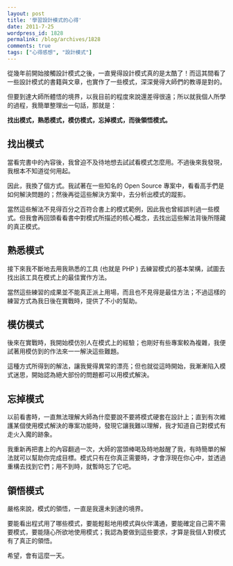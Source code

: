 ```yaml
---
layout: post
title: '學習設計模式的心得'
date: 2011-7-25
wordpress_id: 1828
permalink: /blog/archives/1828
comments: true
tags: ["心得感想", "設計模式"]
---
```


從幾年前開始接觸設計模式之後，一直覺得設計模式真的是太酷了！而這其間看了一些設計模式的書籍與文章，也實作了一些模式，深深覺得大師們的教導是對的。

但要到達大師所體悟的境界，以我目前的程度來說還差得很遠；所以就我個人所學的過程，我簡單整理出一句話，那就是：

<strong>找出模式，熟悉模式，模仿模式，忘掉模式，而後領悟模式。</strong>

<!--more-->

## 找出模式

當看完書中的內容後，我曾迫不及待地想去試試看模式怎麼用。不過後來我發現，我根本不知道從何用起。

因此，我換了個方式。我試著在一些知名的 Open Source 專案中，看看高手們是如何解決問題的；然後再從這些解決方案中，去分析出模式的蹤影。

當然這些解法不見得百分之百符合書上的模式範例，因此我也曾經誤判過一些模式。但我會再回頭看看書中對模式所描述的核心概念，去找出這些解法背後所隱藏的真正模式。

## 熟悉模式

接下來我不斷地去用我熟悉的工具 (也就是 PHP ) 去練習模式的基本架構，試圖去找出該工具在模式上的最佳實作方法。

當然這些練習的成果並不能真正派上用場，而且也不見得是最佳方法；不過這樣的練習方式為我日後在實戰時，提供了不小的幫助。

## 模仿模式

後來在實戰時，我開始模仿別人在模式上的經驗；也剛好有些專案較為複雜，我便試著用模仿到的作法來一一解決這些難題。

這種方式所得到的解法，讓我覺得異常的漂亮；但也就從這時開始，我漸漸陷入模式迷思，開始認為絕大部份的問題都可以用模式解決。

## 忘掉模式

以前看書時，一直無法理解大師為什麼要說不要將模式硬套在設計上；直到有次維護某個使用模式解決的專案功能時，發現它讓我難以理解，我才知道自己對模式有走火入魔的跡象。

我重新再把書上的內容翻過一次，大師的當頭棒喝及時地敲醒了我，有時簡單的解法就可以幫助你完成目標。模式只有在你真正需要時，才會浮現在你心中，並透過重構去找到它們；用不到時，就暫時忘了它吧。

## 領悟模式

嚴格來說，模式的領悟，一直是我還未到達的境界。

要能看出程式用了哪些模式，要能輕鬆地用模式與伙伴溝通，要能確定自己需不需要模式，要能隨心所欲地使用模式；我認為要做到這些要求，才算是我個人對模式有了真正的領悟。

希望，會有這麼一天。
